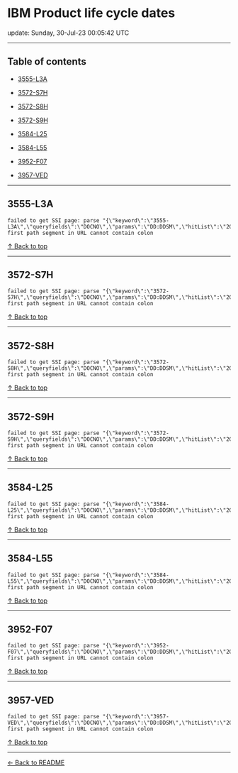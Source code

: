# IBM Product life cycle dates

update: Sunday, 30-Jul-23 00:05:42 UTC

---

## Table of contents


- [3555-L3A](#3555-l3a)

- [3572-S7H](#3572-s7h)

- [3572-S8H](#3572-s8h)

- [3572-S9H](#3572-s9h)

- [3584-L25](#3584-l25)

- [3584-L55](#3584-l55)

- [3952-F07](#3952-f07)

- [3957-VED](#3957-ved)


---





## 3555-L3A

```
failed to get SSI page: parse "{\"keyword\":\"3555-L3A\",\"queryfields\":\"DOCNO\",\"params\":\"DD:DDSM\",\"hitList\":\"20\",\"country\":\"ASP:TW\",\"fr\":\"0\",\"mppefsrt\":\"2\"}": first path segment in URL cannot contain colon
```



[↑ Back to top](#table-of-contents)

---





## 3572-S7H

```
failed to get SSI page: parse "{\"keyword\":\"3572-S7H\",\"queryfields\":\"DOCNO\",\"params\":\"DD:DDSM\",\"hitList\":\"20\",\"country\":\"ASP:TW\",\"fr\":\"0\",\"mppefsrt\":\"2\"}": first path segment in URL cannot contain colon
```



[↑ Back to top](#table-of-contents)

---





## 3572-S8H

```
failed to get SSI page: parse "{\"keyword\":\"3572-S8H\",\"queryfields\":\"DOCNO\",\"params\":\"DD:DDSM\",\"hitList\":\"20\",\"country\":\"ASP:TW\",\"fr\":\"0\",\"mppefsrt\":\"2\"}": first path segment in URL cannot contain colon
```



[↑ Back to top](#table-of-contents)

---





## 3572-S9H

```
failed to get SSI page: parse "{\"keyword\":\"3572-S9H\",\"queryfields\":\"DOCNO\",\"params\":\"DD:DDSM\",\"hitList\":\"20\",\"country\":\"ASP:TW\",\"fr\":\"0\",\"mppefsrt\":\"2\"}": first path segment in URL cannot contain colon
```



[↑ Back to top](#table-of-contents)

---





## 3584-L25

```
failed to get SSI page: parse "{\"keyword\":\"3584-L25\",\"queryfields\":\"DOCNO\",\"params\":\"DD:DDSM\",\"hitList\":\"20\",\"country\":\"ASP:TW\",\"fr\":\"0\",\"mppefsrt\":\"2\"}": first path segment in URL cannot contain colon
```



[↑ Back to top](#table-of-contents)

---





## 3584-L55

```
failed to get SSI page: parse "{\"keyword\":\"3584-L55\",\"queryfields\":\"DOCNO\",\"params\":\"DD:DDSM\",\"hitList\":\"20\",\"country\":\"ASP:TW\",\"fr\":\"0\",\"mppefsrt\":\"2\"}": first path segment in URL cannot contain colon
```



[↑ Back to top](#table-of-contents)

---





## 3952-F07

```
failed to get SSI page: parse "{\"keyword\":\"3952-F07\",\"queryfields\":\"DOCNO\",\"params\":\"DD:DDSM\",\"hitList\":\"20\",\"country\":\"ASP:TW\",\"fr\":\"0\",\"mppefsrt\":\"2\"}": first path segment in URL cannot contain colon
```



[↑ Back to top](#table-of-contents)

---





## 3957-VED

```
failed to get SSI page: parse "{\"keyword\":\"3957-VED\",\"queryfields\":\"DOCNO\",\"params\":\"DD:DDSM\",\"hitList\":\"20\",\"country\":\"ASP:TW\",\"fr\":\"0\",\"mppefsrt\":\"2\"}": first path segment in URL cannot contain colon
```



[↑ Back to top](#table-of-contents)

---



[← Back to README](./README.md)